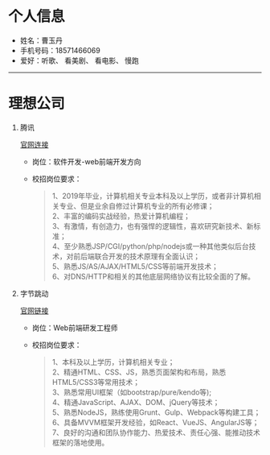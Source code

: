 # 个人信息

+ 姓名：曹玉丹
+ 手机号码：18571466069
+ 爱好：听歌、 看美剧、 看电影、 慢跑

---

# 理想公司

1.  腾讯

    [官网连接](http://join.qq.com/post.php?post=16)

    +   岗位：软件开发-web前端开发方向
    +   校招岗位要求：
   
        >1、2019年毕业，计算机相关专业本科及以上学历，或者非计算机相关专业、但是业余自修过计算机专业的所有必修课；  
        >2、丰富的编码实战经验，热爱计算机编程；   
        >3、有激情，有创造力，也有强悍的逻辑性，喜欢研究新技术、新标准；  
        >4、至少熟悉JSP/CGI/python/php/nodejs或一种其他类似后台技术，对前后端联合开发的技术原理有全面认识；  
        >5、熟悉JS/AS/AJAX/HTML5/CSS等前端开发技术；  
        >6、对DNS/HTTP和相关的其他底层网络协议有比较全面的了解。
2.  字节跳动

    [官网链接](https://job.bytedance.com/job/detail/32654)

    +   岗位：Web前端研发工程师
    +   校招岗位要求：

        >1、本科及以上学历，计算机相关专业；   
        >2、精通HTML、CSS、JS，熟悉页面架构和布局，熟悉HTML5/CSS3等常用技术；  
        >3、熟悉常用UI框架（如bootstrap/pure/kendo等);  
        >4、精通JavaScript、AJAX、DOM、jQuery等技术；  
        >5、熟悉NodeJS，熟练使用Grunt、Gulp、Webpack等构建工具；  
        >6、具备MVVM框架开发经验，如React、VueJS、AngularJS等；  
        >7、良好的沟通和团队协作能力、热爱技术、责任心强、能推动技术框架的落地使用。
